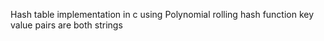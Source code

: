 Hash table implementation in c using Polynomial rolling hash function
key value pairs are both strings

